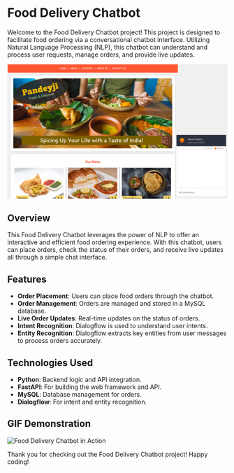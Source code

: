 # Food Delivery Chatbot

Welcome to the Food Delivery Chatbot project! This project is designed to facilitate food ordering via a conversational chatbot interface. Utilizing Natural Language Processing (NLP), this chatbot can understand and process user requests, manage orders, and provide live updates.

![Food Delivery Chatbot](Readme_Files/Image.png)

## Overview
This Food Delivery Chatbot leverages the power of NLP to offer an interactive and efficient food ordering experience. With this chatbot, users can place orders, check the status of their orders, and receive live updates all through a simple chat interface.

## Features
- **Order Placement**: Users can place food orders through the chatbot.
- **Order Management**: Orders are managed and stored in a MySQL database.
- **Live Order Updates**: Real-time updates on the status of orders.
- **Intent Recognition**: Dialogflow is used to understand user intents.
- **Entity Recognition**: Dialogflow extracts key entities from user messages to process orders accurately.

## Technologies Used
- **Python**: Backend logic and API integration.
- **FastAPI**: For building the web framework and API.
- **MySQL**: Database management for orders.
- **Dialogflow**: For intent and entity recognition.

## GIF Demonstration
![Food Delivery Chatbot in Action](images/food_delivery_chatbot_demo.gif)

Thank you for checking out the Food Delivery Chatbot project! Happy coding!
